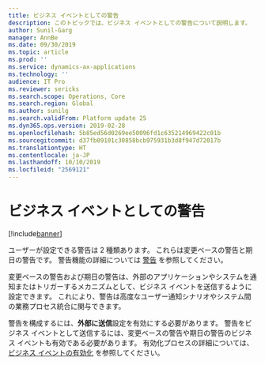 ```yaml
---
title: ビジネス イベントとしての警告
description: このトピックでは、ビジネス イベントとしての警告について説明します。
author: Sunil-Garg
manager: AnnBe
ms.date: 09/30/2019
ms.topic: article
ms.prod: ''
ms.service: dynamics-ax-applications
ms.technology: ''
audience: IT Pro
ms.reviewer: sericks
ms.search.scope: Operations, Core
ms.search.region: Global
ms.author: sunilg
ms.search.validFrom: Platform update 25
ms.dyn365.ops.version: 2019-02-28
ms.openlocfilehash: 5b85ed56d0269ee50096fd1c635214969422c01b
ms.sourcegitcommit: d37fb09101c30858bcb975931b3d8f947d72017b
ms.translationtype: HT
ms.contentlocale: ja-JP
ms.lasthandoff: 10/10/2019
ms.locfileid: "2569121"
---
```

# <a name="alerts-as-business-events"></a>ビジネス イベントとしての警告

[!include[banner](../includes/banner.md)]

ユーザーが設定できる警告は 2 種類あります。 これらは変更ベースの警告と期日の警告です。 警告機能の詳細については [警告](https://docs.microsoft.com/dynamics365/unified-operations/fin-and-ops/get-started/alerts-overview) を参照してください。

変更ベースの警告および期日の警告は、外部のアプリケーションやシステムを通知またはトリガーするメカニズムとして、ビジネス イベントを送信するように設定できます。 これにより、警告は高度なユーザー通知シナリオやシステム間の業務プロセス統合に関与できます。

警告を構成するには、**外部に送信**設定を有効にする必要があります。 警告をビジネス イベントとして送信するには、変更ベースの警告や期日の警告のビジネス イベントも有効である必要があります。 有効化プロセスの詳細については、[ビジネス イベントの有効化](https://docs.microsoft.com/dynamics365/unified-operations/dev-itpro/business-events/home-page#activating-business-events) を参照してください。
